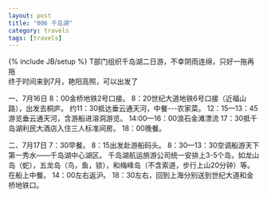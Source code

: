 ```yaml
---
layout: post
title: "006 千岛湖"
category: travels 
tags: [travels]
---
```

{% include JB/setup %}
T部门组织千岛湖二日游，不幸阴雨连绵，只好一拖再拖  
终于时间来到7月，艳阳高照，可以出发了  


一、7月16日
8：00金桥地铁2号口接。
8：20世纪大道地铁6号口接（近福山路），出发去桐庐。
约11：30抵达垂云通天河，中餐---农家菜。
12：15—13：45游览垂云通天河，含游船进溶洞游览。
14:00—16：00浪石金滩漂流
17：30抵千岛湖利民大酒店入住三人标准间房。
18：00晚餐。

二、7月17日
7：30早餐。
8：15出发赴游船码头。
8：30—13：30空调船游天下第一秀水——千岛湖中心湖区。
千岛湖航运旅游公司统一安排上3-5个岛，如龙山岛（蛇），五龙岛（鸟，鱼，锁），和梅峰岛（不含索道，步行上山20分钟）等。
在船上中餐。
14：00左右返沪。
18：30左右，回到上海分别送到世纪大道和金桥地铁口。
